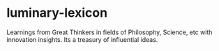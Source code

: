# luminary-lexicon
Learnings from Great Thinkers in fields of Philosophy, Science, etc with innovation insights. Its a treasury of influential ideas.
